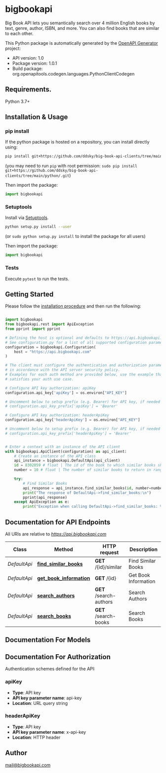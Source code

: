 # bigbookapi
Big Book API lets you semantically search over 4 million English books by text, genre, author, ISBN, and more. You can also find books that are similar to each other.

This Python package is automatically generated by the [OpenAPI Generator](https://openapi-generator.tech) project:

- API version: 1.0
- Package version: 1.0.1
- Build package: org.openapitools.codegen.languages.PythonClientCodegen

## Requirements.

Python 3.7+

## Installation & Usage
### pip install

If the python package is hosted on a repository, you can install directly using:

```sh
pip install git+https://github.com/ddsky/big-book-api-clients/tree/main/python/.git
```
(you may need to run `pip` with root permission: `sudo pip install git+https://github.com/ddsky/big-book-api-clients/tree/main/python/.git`)

Then import the package:
```python
import bigbookapi
```

### Setuptools

Install via [Setuptools](http://pypi.python.org/pypi/setuptools).

```sh
python setup.py install --user
```
(or `sudo python setup.py install` to install the package for all users)

Then import the package:
```python
import bigbookapi
```

### Tests

Execute `pytest` to run the tests.

## Getting Started

Please follow the [installation procedure](#installation--usage) and then run the following:

```python

import bigbookapi
from bigbookapi.rest import ApiException
from pprint import pprint

# Defining the host is optional and defaults to https://api.bigbookapi.com
# See configuration.py for a list of all supported configuration parameters.
configuration = bigbookapi.Configuration(
    host = "https://api.bigbookapi.com"
)

# The client must configure the authentication and authorization parameters
# in accordance with the API server security policy.
# Examples for each auth method are provided below, use the example that
# satisfies your auth use case.

# Configure API key authorization: apiKey
configuration.api_key['apiKey'] = os.environ["API_KEY"]

# Uncomment below to setup prefix (e.g. Bearer) for API key, if needed
# configuration.api_key_prefix['apiKey'] = 'Bearer'

# Configure API key authorization: headerApiKey
configuration.api_key['headerApiKey'] = os.environ["API_KEY"]

# Uncomment below to setup prefix (e.g. Bearer) for API key, if needed
# configuration.api_key_prefix['headerApiKey'] = 'Bearer'


# Enter a context with an instance of the API client
with bigbookapi.ApiClient(configuration) as api_client:
    # Create an instance of the API class
    api_instance = bigbookapi.DefaultApi(api_client)
    id = 8302059 # float | The id of the book to which similar books should be found.
    number = 10 # float | The number of similar books to return in range [1,100] (optional)

    try:
        # Find Similar Books
        api_response = api_instance.find_similar_books(id, number=number)
        print("The response of DefaultApi->find_similar_books:\n")
        pprint(api_response)
    except ApiException as e:
        print("Exception when calling DefaultApi->find_similar_books: %s\n" % e)

```

## Documentation for API Endpoints

All URIs are relative to *https://api.bigbookapi.com*

Class | Method | HTTP request | Description
------------ | ------------- | ------------- | -------------
*DefaultApi* | [**find_similar_books**](docs/DefaultApi.md#find_similar_books) | **GET** /{id}/similar | Find Similar Books
*DefaultApi* | [**get_book_information**](docs/DefaultApi.md#get_book_information) | **GET** /{id} | Get Book Information
*DefaultApi* | [**search_authors**](docs/DefaultApi.md#search_authors) | **GET** /search-authors | Search Authors
*DefaultApi* | [**search_books**](docs/DefaultApi.md#search_books) | **GET** /search-books | Search Books


## Documentation For Models



<a id="documentation-for-authorization"></a>
## Documentation For Authorization


Authentication schemes defined for the API:
<a id="apiKey"></a>
### apiKey

- **Type**: API key
- **API key parameter name**: api-key
- **Location**: URL query string

<a id="headerApiKey"></a>
### headerApiKey

- **Type**: API key
- **API key parameter name**: x-api-key
- **Location**: HTTP header


## Author

mail@bigbookapi.com


